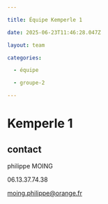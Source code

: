 ```yaml
---

title: Équipe Kemperle 1

date: 2025-06-23T11:46:28.047Z

layout: team

categories:

  - équipe

  - groupe-2

---
```


# Kemperle 1



## contact 

philippe MOING

06.13.37.74.38 

moing.philippe@orange.fr

